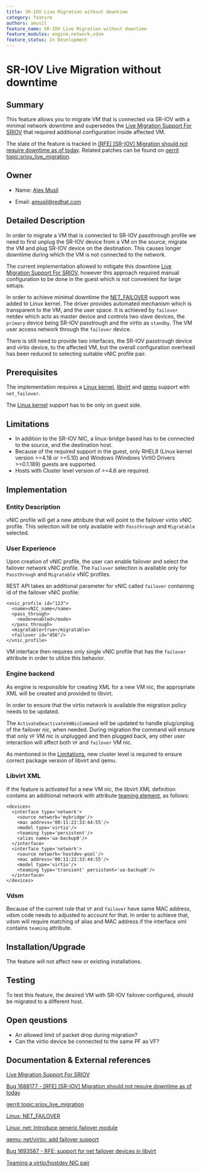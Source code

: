 ```yaml
---
title: SR-IOV Live Migration without downtime
category: feature
authors: amusil
feature_name: SR-IOV Live Migration without downtime
feature_modules: engine,network,vdsm
feature_status: In Development
---
```


# SR-IOV Live Migration without downtime

## Summary

This feature allows you to migrate VM that is connected via SR-IOV with
a minimal network downtime and supersedes the [Live Migration Support For SRIOV][1]
that required additional configuration inside affected VM.

The state of the feature is tracked in [[RFE] [SR-IOV] Migration should not require downtime as of today][2].
Related patches can be found on [gerrit topic:sriov_live_migration][3].

## Owner

*   Name: [Ales Musil](https://github.com/almusil)

*   Email: <amusil@redhat.com>


## Detailed Description

In order to migrate a VM that is connected to SR-IOV passthrough profile
we need to first unplug the SR-IOV device from a VM on the source, migrate
the VM and plug SR-IOV device on the destination. This causes longer downtime
during which the VM is not connected to the network.

The current implementation allowed to mitigate this downtime
[Live Migration Support For SRIOV][1], however this approach required manual
configuration to be done in the guest which is not convenient for large setups.

In order to achieve minimal downtime the [NET_FAILOVER][4] support was added
to Linux kernel. The driver provides automated mechanism which is transparent
to the VM, and the user space. It is achieved by `failover` netdev which acts
as master device and controls two slave devices, the `primary` device being
SR-IOV passtrough and the virtio as `standby`. The VM user access network
through the `failover` device.

There is still need to provide two interfaces, the SR-IOV passtrough device
and virtio device, to the affected VM, but the  overall configuration overhead
has been reduced to selecting suitable vNIC profile pair.


## Prerequisites

The implementation requires a [Linux kernel][5], [libvirt][6] and [qemu][7]
support with `net_failover`.

The [Linux kernel][5] support has to be only on guest side.

## Limitations

* In addition to the SR-IOV NIC, a linux-bridge based has to be connected to the source, and the destination host.
* Because of the required support in the guest, only RHEL8 (Linux kernel version >=4.18 or >=5.10) and Windows
  (Windows VirtIO Drivers >=0.1.189) guests are supported.
* Hosts with Cluster level version of >=4.6 are required.

## Implementation

### Entity Description

vNIC profile will get a new attribute that will point to the failover virtio
vNIC profile. This selection will be only available with `Passthrough` and `Migratable`
selected.

### User Experience

Upon creation of vNIC profile, the user can enable failover and select
the failover network vNIC profile. The `Failover` selection is available
only for `Passthrough` and `Migratable` vNIC profiles.

REST API takes an additional parameter for vNIC called `failover`
containing id of the failover vNIC profile:

```
<vnic_profile id="123">
  <name>vNIC_name</name>
  <pass_through>
    <mode>enabled</mode>
  </pass_through>
  <migratable>true</migratable>
  <failover id="456"/>
</vnic_profile>
```

VM interface then requires only single vNIC profile that has the `failover` attribute
in order to utilize this behavior.

### Engine backend

As engine is responsible for creating XML for a new VM nic, the
appropriate XML will be created and provided to libvirt.

In order to ensure that the virtio network is available the migration policy needs to be updated.

The `ActivateDeactivateVmNicCommand` will be updated to handle plug/unplug of the failover nic, when needed.
During migration the command will ensure that only `VF` VM nic is unplugged and then plugged back, any other
user interaction will affect both `VF` and `failover` VM nic.

As mentioned in the [Limitations](#limitations), new cluster level is required to ensure correct package version
of libvirt and qemu.

### Libvirt XML

If the feature is activated for a new VM nic, the libvirt XML definition
contains an additional network with attribute [teaming element][8],
as follows:

```
<devices>
  <interface type='network'>
    <source network='mybridge'/>
    <mac address='00:11:22:33:44:55'/>
    <model type='virtio'/>
    <teaming type='persistent'/>
    <alias name='ua-backup0'/>
  </interface>
  <interface type='network'>
    <source network='hostdev-pool'/>
    <mac address='00:11:22:33:44:55'/>
    <model type='virtio'/>
    <teaming type='transient' persistent='ua-backup0'/>
  </interface>
</devices>
```

### Vdsm

Because of the current rule that `VF` and `failover` have same MAC address, vdsm code needs to adjusted
to account for that. In order to achieve that, vdsm will require matching of alias and MAC address if the
interface xml contains `teaming` attribute.

## Installation/Upgrade

The feature will not affect new or existing installations.

## Testing

To test this feature, the desired VM with SR-IOV failover
configured, should be migrated to a different host.

## Open qeustions

* An allowed limit of packet drop during migration?
* Can the virtio device be connected to the same PF as VF?


## Documentation & External references

[Live Migration Support For SRIOV][1]

[1]: https://www.ovirt.org/develop/release-management/features/network/liveMigrationSupportForSRIOV.html

[Bug 1688177 - [RFE] [SR-IOV] Migration should not require downtime as of today][2]

[2]: https://bugzilla.redhat.com/1688177

[gerrit topic:sriov_live_migration][3]

[3]: https://gerrit.ovirt.org/#/q/topic:sriov_live_migration

[Linux: NET_FAILOVER][4]

[4]: https://www.kernel.org/doc/html/latest/networking/net_failover.html

[Linux: net: Introduce generic failover module][5]

[5]: https://github.com/torvalds/linux/commit/30c8bd5aa8b2c78546c3e52337101b9c85879320

[qemu: net/virtio: add failover support][6]

[6]: https://github.com/patchew-project/qemu/commit/9711cd0dfc3fa414f7f64935713c07134ae67971

[Bug 1693587 - RFE: support for net failover devices in libvirt][7]

[7]: https://bugzilla.redhat.com/1693587

[Teaming a virtio/hostdev NIC pair][8]

[8]: https://libvirt.org/formatdomain.html#teaming-a-virtio-hostdev-nic-pair
